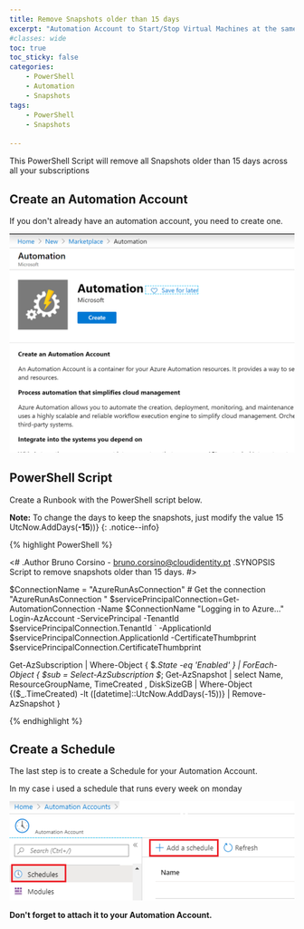```yaml
---
title: Remove Snapshots older than 15 days
excerpt: "Automation Account to Start/Stop Virtual Machines at the same time"
#classes: wide
toc: true
toc_sticky: false
categories: 
    - PowerShell 
    - Automation 
    - Snapshots
tags: 
    - PowerShell 
    - Snapshots

---
```


This PowerShell Script will remove all Snapshots older than 15 days across all your subscriptions


## Create an Automation Account

If you don't already have an automation account, you need to create one.

![img](/assets/images/2019/11/automation.png) 


## PowerShell Script
Create a Runbook with the PowerShell script below.

**Note:**
 To change the days to keep the snapshots, just modify the value 15
 UtcNow.AddDays(**-15**))}
{: .notice--info}

{% highlight PowerShell %}

<#
    .Author
        Bruno Corsino - bruno.corsino@cloudidentity.pt
    .SYNOPSIS
        Script to remove snapshots older than 15 days.
#>

$ConnectionName = "AzureRunAsConnection"
    # Get the connection "AzureRunAsConnection "
    $servicePrincipalConnection=Get-AutomationConnection -Name $ConnectionName
    "Logging in to Azure..."
    Login-AzAccount -ServicePrincipal -TenantId $servicePrincipalConnection.TenantId `
    -ApplicationId $servicePrincipalConnection.ApplicationId -CertificateThumbprint $servicePrincipalConnection.CertificateThumbprint 


Get-AzSubscription | Where-Object { $_.State -eq 'Enabled' } | ForEach-Object {
    $sub = Select-AzSubscription $_;
Get-AzSnapshot | select Name, ResourceGroupName, TimeCreated , DiskSizeGB | Where-Object {($_.TimeCreated) -lt ([datetime]::UtcNow.AddDays(-15))} | Remove-AzSnapshot
}

{% endhighlight %}


## Create a Schedule

The last step is to create a Schedule for your Automation Account.

In my case i used a schedule that runs every week on monday

![img](/assets/images/2019/11/schedule.png)


**Don't forget to attach it to your Automation Account.**